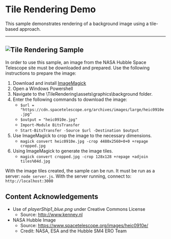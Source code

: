 # Tile Rendering Demo
This sample demonstrates rendering of a background image using a tile-based approach.

---
![Tile Rendering Sample](https://github.com/ProfPorkins/GameTech/blob/master/JavaScript/TileRendering/Tile-Rendering.png "")
---

In order to use this sample, an image from the NASA Hubble Space Telescope site must be downloaded and prepared.  Use the following instructions to prepare the image:

1. Download and install [ImageMagick](http://www.imagemagick.org/script/index.php)
2. Open a Windows Powershell
3. Navigate to the \TileRendering\assets\graphics\background folder.
4. Enter the following commands to download the image:
   * `$url = "https://cdn.spacetelescope.org/archives/images/large/heic0910e.jpg"`
   * `$output = "heic0910e.jpg"`
   * `Import-Module BitsTransfer`
   * `Start-BitsTransfer -Source $url -Destination $output`
5. Use ImageMagick to crop the image to the necessary dimensions.
   * `magick convert heic0910e.jpg -crop 4480x2560+0+0 +repage cropped.jpg`
6. Using ImageMagick to generate the image tiles.
   * `magick convert cropped.jpg -crop 128x128 +repage +adjoin tiles%04d.jpg`

With the image tiles created, the sample can be run.  It must be run as a server: `node server.js`.  With the server running, connect to: `http://localhost:3000`


## Content Acknowledgements

* Use of *playerShip1_blue.png* under Creative Commons License
  * Source: http://www.kenney.nl
* NASA Hubble Image
  * Source: https://www.spacetelescope.org/images/heic0910e/
  * Credit: NASA, ESA and the Hubble SM4 ERO Team

